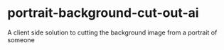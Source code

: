 # portrait-background-cut-out-ai
A client side solution to cutting the background image from a portrait of someone 
